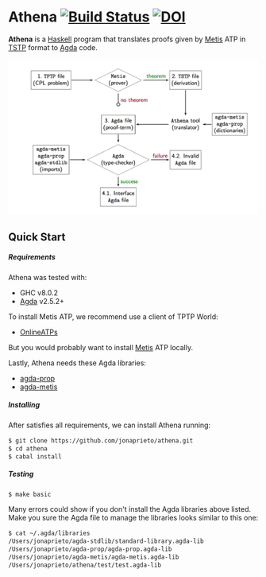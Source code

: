 # Athena [![Build Status](https://travis-ci.org/jonaprieto/athena.svg?branch=master)](https://travis-ci.org/jonaprieto/athena) [![DOI](https://zenodo.org/badge/85713337.svg)](https://zenodo.org/badge/latestdoi/85713337)

**Athena** is a [Haskell][haskell] program that translates proofs given by
[Metis][metis] ATP in [TSTP][tstp] format to [Agda][agda] code.

![diagram]

## Quick Start

##### Requirements

Athena was tested with:

* GHC v8.0.2
* [Agda][agda] v2.5.2+

To install Metis ATP, we recommend use a client of TPTP World:
* [OnlineATPs][online-atps]

But you would probably want to install [Metis][metis] ATP locally.

Lastly, Athena needs these Agda libraries:

* [agda-prop][agda-prop]
* [agda-metis][agda-metis]

##### Installing

After satisfies all requirements, we can install Athena running:

```
$ git clone https://github.com/jonaprieto/athena.git
$ cd athena
$ cabal install
```

##### Testing

```bash
$ make basic
```

Many errors could show if you don't install the Agda libraries above listed.
Make you sure the Agda file to manage the libraries looks similar to this one:

```
$ cat ~/.agda/libraries
/Users/jonaprieto/agda-stdlib/standard-library.agda-lib
/Users/jonaprieto/agda-prop/agda-prop.agda-lib
/Users/jonaprieto/agda-metis/agda-metis.agda-lib
/Users/jonaprieto/athena/test/test.agda-lib
```

[diagram]: https://raw.githubusercontent.com/jonaprieto/athena/master/slides/diagram.png
[haskell]: http://www.haskell.org
[tstp]:    http://www.cs.miami.edu/~tptp/TPTP/QuickGuide/
[metis]:   http://github.com/gilith/metis
[agda]:    http://github.com/agda/agda
[agda-prop]: http://github.com/jonaprieto/agda-prop
[agda-metis]: http://github.com/jonaprieto/agda-metis
[online-atps]: http://github.com/jonaprieto/online-atps
